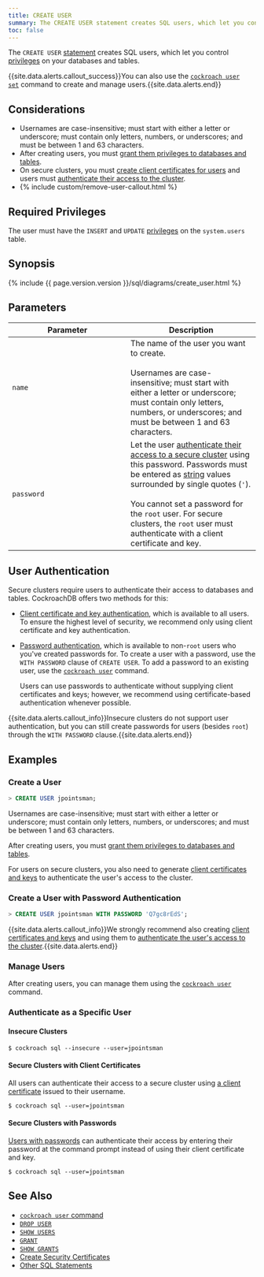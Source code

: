 ```yaml
---
title: CREATE USER
summary: The CREATE USER statement creates SQL users, which let you control privileges on your databases and tables.
toc: false
---
```


The `CREATE USER` [statement](sql-statements.html) creates SQL users, which let you control [privileges](privileges.html) on your databases and tables.

{{site.data.alerts.callout_success}}You can also use the <a href="create-and-manage-users.html"><code>cockroach user set</code></a> command to create and manage users.{{site.data.alerts.end}}

<div id="toc"></div>

## Considerations

- Usernames are case-insensitive; must start with either a letter or underscore; must contain only letters, numbers, or underscores; and must be between 1 and 63 characters.
- After creating users, you must [grant them privileges to databases and tables](grant.html).
- On secure clusters, you must [create client certificates for users](create-security-certificates.html#create-the-certificate-and-key-pair-for-a-client) and users must [authenticate their access to the cluster](#user-authentication).
- {% include custom/remove-user-callout.html %}

<div id="toc"></div>

## Required Privileges

The user must have the `INSERT` and `UPDATE` [privileges](privileges.html) on the `system.users` table.

## Synopsis

{% include {{ page.version.version }}/sql/diagrams/create_user.html %}

## Parameters

<style>
table td:first-child {
    min-width: 225px;
}
</style>

| Parameter | Description |
|-----------|-------------|
|`name` | The name of the user you want to create.<br><br>Usernames are case-insensitive; must start with either a letter or underscore; must contain only letters, numbers, or underscores; and must be between 1 and 63 characters.|
|`password` | Let the user [authenticate their access to a secure cluster](#user-authentication) using this password. Passwords must be entered as [string](string.html) values surrounded by single quotes (`'`).<br><br>You cannot set a password for the `root` user. For secure clusters, the `root` user must authenticate with a client certificate and key.|

## User Authentication

Secure clusters require users to authenticate their access to databases and tables. CockroachDB offers two methods for this:

- [Client certificate and key authentication](#secure-clusters-with-client-certificates), which is available to all users. To ensure the highest level of security, we recommend only using client certificate and key authentication.

- [Password authentication](#secure-clusters-with-passwords), which is available to non-`root` users who you've created passwords for. To create a user with a password, use the `WITH PASSWORD` clause of `CREATE USER`. To add a password to an existing user, use the [`cockroach user`](create-and-manage-users.html#update-a-users-password) command.

    Users can use passwords to authenticate without supplying client certificates and keys; however, we recommend using certificate-based authentication whenever possible.

{{site.data.alerts.callout_info}}Insecure clusters do not support user authentication, but you can still create passwords for users (besides <code>root</code>) through the <code>WITH PASSWORD</code> clause.{{site.data.alerts.end}}

## Examples

### Create a User

~~~ sql
> CREATE USER jpointsman;
~~~

Usernames are case-insensitive; must start with either a letter or underscore; must contain only letters, numbers, or underscores; and must be between 1 and 63 characters.

After creating users, you must [grant them privileges to databases and tables](grant.html).

For users on secure clusters, you also need to generate [client certificates and keys](create-security-certificates.html#create-the-certificate-and-key-pair-for-a-client) to authenticate the user's access to the cluster.

### Create a User with Password Authentication

~~~ sql
> CREATE USER jpointsman WITH PASSWORD 'Q7gc8rEdS';
~~~

{{site.data.alerts.callout_info}}We strongly recommend also creating <a href="create-security-certificates.html#create-the-certificate-and-key-pair-for-a-client">client certificates and keys</a> and using them to <a href="#secure-clusters-with-client-certificates">authenticate the user's access to the cluster</a>.{{site.data.alerts.end}}

### Manage Users

After creating users, you can manage them using the [`cockroach user`](create-and-manage-users.html) command.

### Authenticate as a Specific User

#### Insecure Clusters

~~~ shell
$ cockroach sql --insecure --user=jpointsman
~~~

#### Secure Clusters with Client Certificates

All users can authenticate their access to a secure cluster using [a client certificate](create-security-certificates.html#create-the-certificate-and-key-pair-for-a-client) issued to their username.

~~~ shell
$ cockroach sql --user=jpointsman
~~~

#### Secure Clusters with Passwords

[Users with passwords](#create-a-user-with-password-authentication) can authenticate their access by entering their password at the command prompt instead of using their client certificate and key.

~~~ shell
$ cockroach sql --user=jpointsman
~~~

## See Also

- [`cockroach user` command](create-and-manage-users.html)
- [`DROP USER`](drop-user.html)
- [`SHOW USERS`](show-users.html)
- [`GRANT`](grant.html)
- [`SHOW GRANTS`](show-grants.html)
- [Create Security Certificates](create-security-certificates.html)
- [Other SQL Statements](sql-statements.html)
